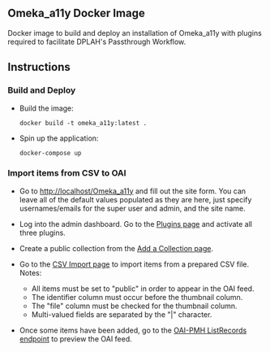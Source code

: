 ## Omeka_a11y Docker Image
Docker image to build and deploy an installation of Omeka_a11y with plugins required to facilitate DPLAH's Passthrough Workflow.

## Instructions

### Build and Deploy
* Build the image:
  ```
  docker build -t omeka_a11y:latest .
  ```
   
* Spin up the application:
  ```
  docker-compose up
  ```

### Import items from CSV to OAI

* Go to [http://localhost/Omeka_a11y](http://localhost) and fill out the site form.   You can leave all of the default values populated as they are here, just specify usernames/emails for the super user and admin, and the site name.

* Log into the admin dashboard.  Go to the [Plugins page](http://localhost/admin/plugins) and activate all three plugins.

* Create a public collection from the [Add a Collection page](http://localhost/admin/collections/add).  

* Go to the [CSV Import page](http://localhost/admin/csv-import) to import items from a prepared CSV file.  
    Notes:
    * All items must be set to "public" in order to appear in the OAI feed.
    * The identifier column must occur before the thumbnail column.
    * The "file" column must be checked for the thumbnail column.
    * Multi-valued fields are separated by the "|" character. 

* Once some items have been added, go to the [OAI-PMH ListRecords endpoint](http://localhost/oai-pmh-repository/request?verb=ListRecords&metadataPrefix=oai_dc) to preview the OAI feed.
